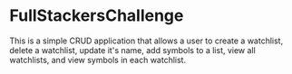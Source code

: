# FullStackersChallenge
This is a simple CRUD application that allows a user to create a watchlist, delete a watchlist, update it's name, add symbols to a list, view all watchlists, and view symbols in each watchlist.  
